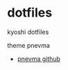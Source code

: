 # dotfiles
kyoshi dotfiles


theme pnevma
- [pnevma github](https://github.com/anjeelcain/pnevma.vim/)
